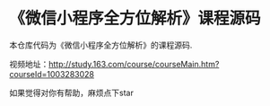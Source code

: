 # 《微信小程序全方位解析》课程源码
本仓库代码为《微信小程序全方位解析》的课程源码.

视频地址：http://study.163.com/course/courseMain.htm?courseId=1003283028

如果觉得对你有帮助，麻烦点下star